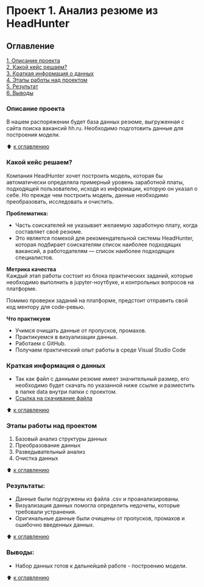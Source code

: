 # Проект 1. Анализ резюме из HeadHunter

## Оглавление  
[1. Описание проекта](.README.md#Описание-проекта)  
[2. Какой кейс решаем?](.README.md#Какой-кейс-решаем)  
[3. Краткая информация о данных](.README.md#Краткая-информация-о-данных)  
[4. Этапы работы над проектом](.README.md#Этапы-работы-над-проектом)  
[5. Результат](.README.md#Результат)    
[6. Выводы](.README.md#Выводы) 

### Описание проекта    
В нашем распоряжении будет база данных резюме, выгруженная с сайта поиска вакансий hh.ru. Необходимо подготовить данные для построения модели.

:arrow_up: [к оглавлению](_)


### Какой кейс решаем?    
Компания HeadHunter хочет построить модель, которая бы автоматически определяла примерный уровень заработной платы, подходящей пользователю, исходя из информации, которую он указал о себе. Но прежде чем построить модель, данные необходимо преобразовать, исследовать и очистить.

**Проблематика:**  
- Часть соискателей не указывает желаемую заработную плату, когда составляет своё резюме.
- Это является помехой для рекомендательной системы HeadHunter, которая подбирает соискателям список наиболее подходящих вакансий, а работодателям — список наиболее подходящих специалистов.

**Метрика качества**     
Каждый этап работы состоит из блока практических заданий, которые необходимо выполнить в jupyter-ноутбуке, и контрольных вопросов на платформе.

Помимо проверки заданий на платформе, предстоит отправить свой код ментору для code-ревью.

**Что практикуем**     
- Учимся очищать данные от пропусков, промахов.
- Практикуемся в визуализации данных.
- Работаем с GitHub.
- Получаем практический опыт работы в среде Visual Studio Code


### Краткая информация о данных
- Так как файл с данными резюме имеет значительный размер, его необходимо будет скачать по указанной ниже ссылке и разместить в папке data внутри папки с проектом.
- [Ссылка на скачивание файла](https://drive.google.com/file/d/1Kb78mAWYKcYlellTGhIjPI-bCcKbGuTn/view?usp=sharing)
  
:arrow_up: [к оглавлению](README.md#Оглавление)


### Этапы работы над проектом  
1. Базовый анализ структуры данных
2. Преобразование данных
3. Разведывательный анализ
4. Очистка данных

:arrow_up: [к оглавлению](README.md#Оглавление)


### Результаты:  
- Данные были подгружены из файла .csv и проанализированы.
- Визуализация данных помогла определить недочеты, которые требовали устранения.
- Оригинальные данные были очищены от пропусков, промахов и ошибочно введенных данных.

:arrow_up: [к оглавлению](README.md#Оглавление)


### Выводы:  
- Набор данных готов к дальнейшей работе - построению модели.

:arrow_up: [к оглавлению](README.md#Оглавление)

